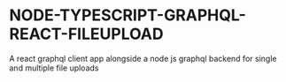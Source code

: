 # NODE-TYPESCRIPT-GRAPHQL-REACT-FILEUPLOAD

A react graphql client app alongside a node js graphql backend for single and multiple file uploads 
